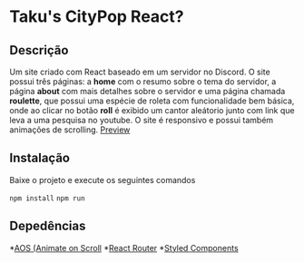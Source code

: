 # Taku's CityPop React?

## Descrição
Um site criado com React baseado em um servidor no Discord. O site possui três páginas: a **home** com o resumo sobre o tema do servidor, a página **about** com mais detalhes sobre o servidor e uma página chamada **roulette**, que possui uma espécie de roleta com funcionalidade bem básica, onde ao clicar no botão **roll** é exibido um cantor aleátorio junto com link que leva a uma pesquisa no youtube. O site é responsivo e possui também animações de scrolling.
 [Preview](https://takuleftcitypopserver.netlify.app/) 

## Instalação
Baixe o projeto e execute os seguintes comandos

``npm install``
`npm run`

## Depedências
*[AOS (Animate on Scroll](https://github.com/michalsnik/aos)
*[React Router](https://github.com/remix-run/react-router)
*[Styled Components](https://github.com/styled-components/styled-components)
